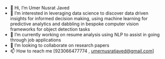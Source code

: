 - 👋 Hi, I’m Umer Nusrat Javed
- 👀 I’m interested in leveraging data science to discover data driven insights for informed decision making, using machine learning for predictive analytics and dabbling in bespoke computer vision frameworks for object detection tasks
- 🌱 I’m currently working on resume analysis using NLP to assist in going through job applications
- 💞️ I’m looking to collaborate on research papers
- 📫 How to reach me [923066477774 , umernusratjaved@gmail.com]

<!---
deadlydaddyxd/deadlydaddyxd is a ✨ special ✨ repository because its `README.md` (this file) appears on your GitHub profile.
You can click the Preview link to take a look at your changes.
--->
